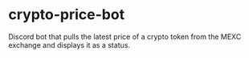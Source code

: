 # crypto-price-bot
Discord bot that pulls the latest price of a crypto token from the MEXC exchange and displays it as a status.
